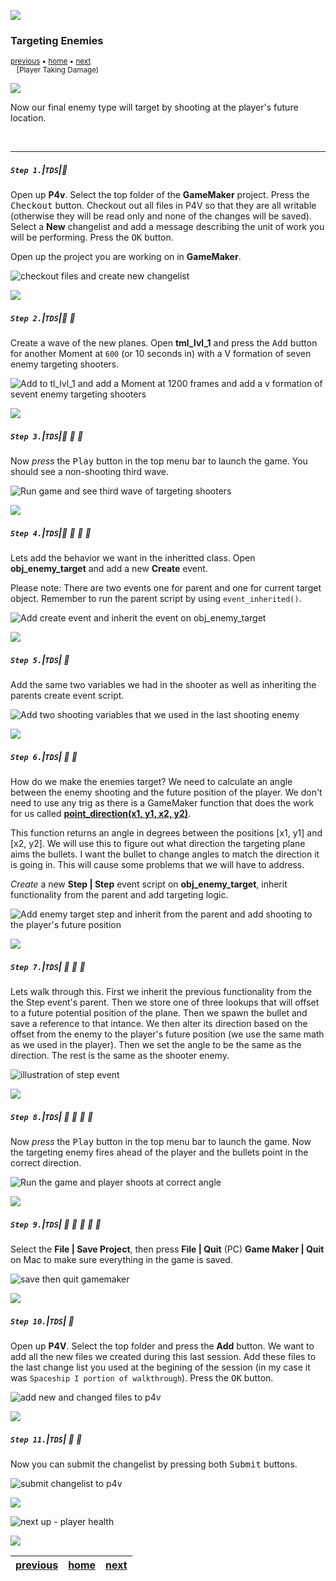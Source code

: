 ![](../images/line3.png)

### Targeting Enemies

<sub>[previous](../shooting-enemies/README.md#user-content-shooting-enemies) • [home](../README.md#user-content-gms2-top-down-shooter) • [next](../player-health/README.md#user-content-player-health) <br>
<kbd></kbd> &nbsp;&nbsp; [Player Taking Damage)</sub>

![](../images/line3.png)

Now our final enemy type will target by shooting at the player's future location. 

<br>

---


##### `Step 1.`\|`TDS`|:small_blue_diamond:

Open up **P4v**.  Select the top folder of the **GameMaker** project. Press the <kbd>Checkout</kbd> button.  Checkout out all files in P4V so that they are all writable (otherwise they will be read only and none of the changes will be saved). Select a **New** changelist and add a message describing the unit of work you will be performing. Press the <kbd>OK</kbd> button.

Open up the project you are working on in **GameMaker**. 

![checkout files and create new changelist](images/checkoutFiles.png)

![](../images/line2.png)

##### `Step 2.`\|`TDS`|:small_blue_diamond: :small_blue_diamond: 

Create a wave of the new planes. Open **tml_lvl_1** and press the <kbd>Add</kbd> button for another Moment at `600` (or 10 seconds in) with a V formation of seven enemy targeting shooters. 

![Add to tl_lvl_1 and add a Moment at 1200 frames and add a v formation of sevent enemy targeting shooters](images/ThirdWaveTimeline.png)

![](../images/line2.png)

##### `Step 3.`\|`TDS`|:small_blue_diamond: :small_blue_diamond: :small_blue_diamond:

Now *press* the <kbd>Play</kbd> button in the top menu bar to launch the game.  You should see a non-shooting third wave.

![Run game and see third wave of targeting shooters](images/VFormationWave3NotShooting.gif)

![](../images/line2.png)

##### `Step 4.`\|`TDS`|:small_blue_diamond: :small_blue_diamond: :small_blue_diamond: :small_blue_diamond:

Lets add the behavior we want in the inheritted class.  Open **obj_enemy_target** and add a new **Create** event.

Please note: There are two events one for parent and one for current target object. Remember to run the parent script by using `event_inherited()`.

![Add create event and inherit the event on obj_enemy_target](images/CreateEventTargetEnemy.png)

![](../images/line2.png)

##### `Step 5.`\|`TDS`| :small_orange_diamond:

Add the same two variables we had in the shooter as well as inheriting the parents create event script.

![Add two shooting variables that we used in the last shooting enemy](images/RateOfFireForTargetingEnemy.png)

![](../images/line2.png)

##### `Step 6.`\|`TDS`| :small_orange_diamond: :small_blue_diamond:

How do we make the enemies target? We need to calculate an angle between the enemy shooting and the future position of the player. We don't need to use any trig as there is a GameMaker function that does the work for us called **[point_direction(x1, y1, x2, y2)](https://manual.yoyogames.com/GameMaker_Language/GML_Reference/Maths_And_Numbers/Angles_And_Distance/point_direction.htm)**.
	
This function returns an angle in degrees between the positions [x1, y1] and [x2, y2]. We will use this to figure out what direction the targeting plane aims the bullets.  I want the bullet to change angles to match the direction it is going in. This will cause some problems that we will have to address.

*Create* a new **Step | Step** event script on **obj_enemy_target**, inherit functionality from the parent and add targeting logic.

![Add enemy target step and inherit from the parent and add shooting to the player's future position](images/StepTargetingEnemy.png)

![](../images/line2.png)

##### `Step 7.`\|`TDS`| :small_orange_diamond: :small_blue_diamond: :small_blue_diamond:

Lets walk through this.  First we inherit the previous functionality from the the Step event's parent.  Then we store one of three lookups that will offset to a future potential position of the plane.  Then we spawn the bullet and save a reference to that intance.  We then alter its direction based on the offset from the enemy to the player's future position (we use the same math as we used in the player).  Then we set the angle to be the same as the direction. The rest is the same as the shooter enemy.

![illustration of step event](images/StepTargetingEnemyExplained.png)

![](../images/line2.png)

##### `Step 8.`\|`TDS`| :small_orange_diamond: :small_blue_diamond: :small_blue_diamond: :small_blue_diamond:

Now *press* the <kbd>Play</kbd> button in the top menu bar to launch the game. Now the targeting enemy fires ahead of the player and the bullets point in the correct direction.

![Run the game and player shoots at correct angle](images/TargetingEnemyComplete.gif)

![](../images/line2.png)

##### `Step 9.`\|`TDS`| :small_orange_diamond: :small_blue_diamond: :small_blue_diamond: :small_blue_diamond: :small_blue_diamond:

Select the **File | Save Project**, then press **File | Quit** (PC) **Game Maker | Quit** on Mac to make sure everything in the game is saved.

![save then quit gamemaker](images/saveQuit.png)


![](../images/line2.png)

##### `Step 10.`\|`TDS`| :large_blue_diamond:

Open up **P4V**.  Select the top folder and press the **Add** button.  We want to add all the new files we created during this last session.  Add these files to the last change list you used at the begining of the session (in my case it was `Spaceship I portion of walkthrough`). Press the <kbd>OK</kbd> button.

![add new and changed files to p4v](images/add.png)

![](../images/line2.png)

##### `Step 11.`\|`TDS`| :large_blue_diamond: :small_blue_diamond: 

Now you can submit the changelist by pressing both <kbd>Submit</kbd> buttons.

![submit changelist to p4v](images/submit.png)

![](../images/line.png)

<!-- <img src="https://via.placeholder.com/1000x100/45D7CA/000000/?text=Next Up - Player_Health"> -->
![next up - player health](images/banner.png)

![](../images/line.png)

| [previous](../shooting-enemies/README.md#user-content-shooting-enemies)| [home](../README.md#user-content-gms2-top-down-shooter) | [next](../player-health/README.md#user-content-player-health) |
|---|---|---|
